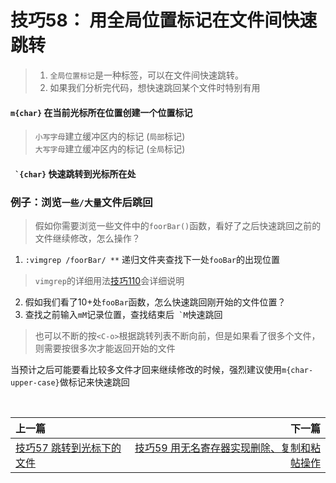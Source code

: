 # 技巧58： 用全局位置标记在文件间快速跳转
> 1. `全局位置标记`是一种标签，可以在文件间快速跳转。
> 2. 如果我们分析完代码，想快速跳回某个文件时特别有用

#### `m{char}` 在当前光标所在位置创建一个位置标记
> `小写字母`建立缓冲区内的标记 (`局部`标记) <br>
> `大写字母`建立缓冲区内的标记 (`全局`标记)

#### `` `{char}`` 快速跳转到光标所在处

### 例子：浏览`一些/大量`文件后跳回
> 假如你需要浏览一些文件中的`foorBar()`函数，看好了之后快速跳回之前的文件继续修改，怎么操作？

1. `:vimgrep /foorBar/ **` 递归文件夹查找下一处`fooBar`的出现位置
> `vimgrep`的详细用法[技巧110]()会详细说明
2. 假如我们看了10+处`fooBar`函数，怎么快速跳回刚开始的文件位置？
3. 查找之前输入`mM`记录位置，查找结束后`` `M``快速跳回
> 也可以不断的按`<C-o>`根据跳转列表不断向前，但是如果看了很多个文件，则需要按很多次才能返回开始的文件<br>

当预计之后可能要看比较多文件才回来继续修改的时候，强烈建议使用`m{char-upper-case}`做标记来快速跳回


<br>  

|上一篇|下一篇|
|:---|---:|
|[技巧57 跳转到光标下的文件](tip57.md)|[技巧59 用无名寄存器实现删除、复制和粘帖操作](../../part4_register/chapter10_copy_paste/tip59.md)
